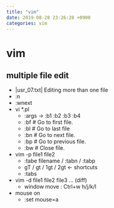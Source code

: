 ```yaml
---
title: "vim"
date: 2019-08-28 23:26:28 +0900
categories: vim 
---
```



# vim
## multiple file edit
- |usr_07.txt|  Editing more than one file
- :n
- :wnext
- vi *.pl
    - :args  -> :b1 :b2 :b3 :b4
    - :bf            # Go to first file.
    - :bl            # Go to last file
    - :bn            # Go to next file.
    - :bp            # Go to previous file.
    - :bw            # Close file.
- vim -p file1 file2
    - :tabe filename / :tabn  / :tabp
    - gT / gt / 1gt / 2gt <- shortcuts
    - :tabs
- vim -d file1 file2 file3 ...   (diff)
    - window move : Ctrl+w h/j/k/l
- mouse on
    - :set mouse=a


